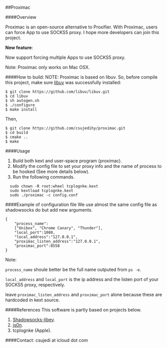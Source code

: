 ##Proximac


####Overview

Proximac is an open-source alternative to Proxifier. With Proximac, users can force App to use SOCKS5 proxy. I hope more developers can join this project.

**New feature**:

Now support forcing multiple Apps to use SOCKS5 proxy.

Note: Proximac only works on Mac OSX.


####How to build:
NOTE: Proximac is based on libuv. So, before compile this project, make sure [libuv](https://github.com/libuv/libuv) was successfully installed:

	$ git clone https://github.com/libuv/libuv.git
	$ cd libuv
	$ sh autogen.sh
	$ ./configure
	$ make install

Then,
 
	$ git clone https://github.com/csujedihy/proximac.git
	$ cd build
	$ cmake ..
	$ make

####Usage
1. Build both kext and user-space program (proximac).
2. Modify the config file to set your proxy info and the name of process to be hooked (See more details below).
3. Run the following commands.

```
  sudo chown -R root:wheel tcplognke.kext
  sudo kextload tcplognke.kext
  sudo ./proximac -c config.conf
```
####Example of configuration file
We use almost the same config file as shadowsocks do but add new arguments.

```
{
    "process_name":
    ["Unibox", "Chrome Canary", "Thunder"], 
    "local_port":1080,
    "local_address":"127.0.0.1",
    "proximac_listen_address":"127.0.0.1",
    "proximac_port":8558
}
```
Note: 

```process_name``` shoule better be the full name outputed from ```ps -e```.

```local_address``` and ```local_port``` is the ip address and the listen port of your SOCKS5 proxy, respectively. 

leave ```proximac_listen_address``` and ```proximac_port``` alone because these are hardcoded in kext source. 


####References
This software is partly based on projects below.

1. [Shadowsocks-libev](https://github.com/shadowsocks/shadowsocks-libev).
2. [js0n](https://github.com/quartzjer/js0n).
3. tcplognke (Apple).

####Contact:
csujedi at icloud dot com